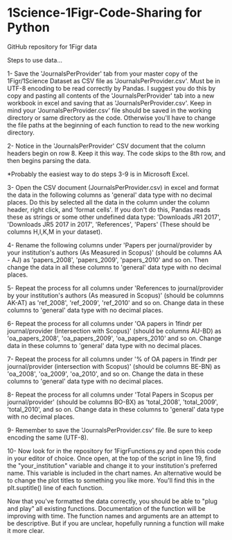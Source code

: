 # 1Science-1Figr-Code-Sharing for Python


GitHub repository for 1Figr data


Steps to use data...

1- Save the 'JournalsPerProvider' tab from your master copy of the 1Figr/1Science Dataset as CSV file as 'JournalsPerProvider.csv'.  Must be in 
UTF-8 encoding to be read correctly by Pandas. I suggest you do this by copy and pasting all contents of the 'JournalsPerProvider' tab into a new workbook in excel and saving that as 'JournalsPerProvider.csv'. Keep in mind 
your 'JournalsPerProvider.csv' file should be saved in the working directory or same directory as the code. Otherwise you'll have to change the file paths at the beginning of each function to read to the new working directory.

2- Notice in the 'JournalsPerProvider' CSV document that the column headers begin on row 8. Keep it this way. The code 
skips to the 8th row, and then begins parsing the data.

*Probably the easiest way to do steps 3-9 is in Microsoft Excel. 

3- Open the CSV document (JournalsPerProvider.csv) in excel and 
format the data in the following columns as 'general' data type with no decimal places. Do this by selected all the data in 
the column under the column header, right click, and 'format cells'. If you don't do this, Pandas reads these as strings or 
some other undefined data type:
'Downloads JR1 2017', 'Downloads JR5 2017 in 2017', 'References', 'Papers' (These should be columns H,I,K,M in your dataset).

4- Rename the following columns under 'Papers per journal/provider by your institution's authors (As Measured in Scopus)' 
(should be columns AA - AJ) as 'papers_2008', 'papers_2009', 'papers_2010' and so on. Then change the data in all these 
columns to 'general' data type with no decimal places.

5- Repeat the process for all columns under 'References to journal/provider by your institution's authors (As measured in 
Scopus)' (should be columnns AK-AT) as 'ref_2008', 'ref_2009', 'ref_2010' and so on. Change data in these columns to 
'general' data type with no decimal places.

6- Repeat the process for all columns under 'OA papers in 1findr per journal/provider (Intersection with Scopus)' (should be 
columns AU-BD) as 'oa_papers_2008', 'oa_papers_2009', 'oa_papers_2010' and so on. Change data in these columns to 'general' 
data type with no decimal places.

7- Repeat the process for all columns under '% of OA papers in 1findr per journal/provider (intersection with Scopus)' (should 
be columns BE-BN) as 'oa_2008', 'oa_2009', 'oa_2010', and so on. Change the data in these columns to 'general' data type with 
no decimal places.

8- Repeat the process for all columns under 'Total Papers in Scopus per journal/provider' (should be columns BO-BX) as 
'total_2008', 'total_2009', 'total_2010', and so on. Change data in these columns to 'general' data type with no decimal 
places. 

9- Remember to save the 'JournalsPerProvider.csv' file. Be sure to keep encoding the same (UTF-8).

10- Now look for in the repository for 1FigrFunctions.py and open this code in your editor of choice. Once open, at the top of the 
script in line 19, find the "your_institution" variable and change it to your institution's preferred name. This variable is 
included in the chart names. An alternative would be to change the plot titles to something you like more. You'll find this 
in the plt.suptitle() line of each function.

Now that you've formatted the data correctly, you should be able to "plug and play" all existing functions. Documentation of the
function will be improving with time. The function names and arguments are an attempt to be descriptive. But if you are unclear, hopefully 
running a function will make it more clear. 
